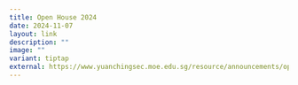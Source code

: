 ```yaml
---
title: Open House 2024
date: 2024-11-07
layout: link
description: ""
image: ""
variant: tiptap
external: https://www.yuanchingsec.moe.edu.sg/resource/announcements/openhouse2024/
---
```


